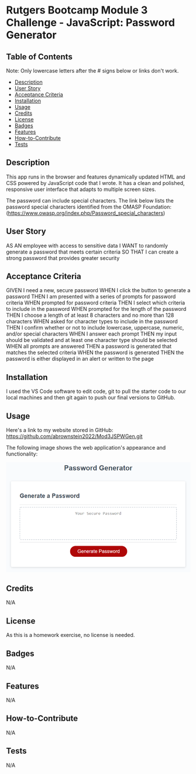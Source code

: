 # Rutgers Bootcamp Module 3 Challenge - JavaScript: Password Generator

## Table of Contents

Note: Only lowercase letters after the # signs below or links don't work.
- [Description](#description)
- [User Story](#user-story)
- [Acceptance Criteria](#acceptance-criteria)
- [Installation](#installation)
- [Usage](#usage)
- [Credits](#credits)
- [License](#license)
- [Badges](#badges)
- [Features](#features)
- [How-to-Contribute](#how-to-contribute)
- [Tests](tests)

## Description
 This app runs in the browser and features dynamically updated HTML and CSS powered by JavaScript code that I wrote. It has a clean and polished, responsive user interface that adapts to multiple screen sizes.

The password can include special characters. The link below lists the password special characters identified from the OMASP Foundation:
(https://www.owasp.org/index.php/Password_special_characters)


## User Story

AS AN employee with access to sensitive data
I WANT to randomly generate a password that meets certain criteria
SO THAT I can create a strong password that provides greater security


## Acceptance Criteria

GIVEN I need a new, secure password
WHEN I click the button to generate a password
THEN I am presented with a series of prompts for password criteria
WHEN prompted for password criteria
THEN I select which criteria to include in the password
WHEN prompted for the length of the password
THEN I choose a length of at least 8 characters and no more than 128 characters
WHEN asked for character types to include in the password
THEN I confirm whether or not to include lowercase, uppercase, numeric, and/or special characters
WHEN I answer each prompt
THEN my input should be validated and at least one character type should be selected
WHEN all prompts are answered
THEN a password is generated that matches the selected criteria
WHEN the password is generated
THEN the password is either displayed in an alert or written to the page

## Installation

I used the VS Code software to edit code, git to pull the starter code to our local machines and then git again to push our final versions to GitHub.  

## Usage

Here's a link to my website stored in GitHub:
https://github.com/abrownstein2022/Mod3JSPWGen.git

The following image shows the web application's appearance and functionality:
    
![website-image](Develop/03-javascript-homework-demo.png)
    

## Credits
N/A

## License

As this is a homework exercise, no license is needed.

## Badges

N/A

## Features

N/A

## How-to-Contribute

N/A

## Tests

N/A 
